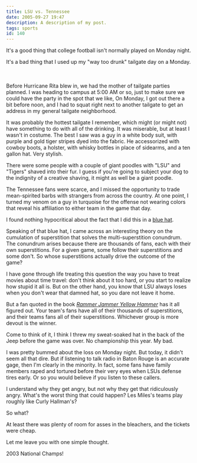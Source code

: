 ```yaml
---
title: LSU vs. Tennessee
date: 2005-09-27 19:47
description: A description of my post.
tags: sports
id: 140
---
```

It's a good thing that college football isn't normally played on Monday night.  

It's a bad thing that I used up my "way too drunk" tailgate day on a Monday.


<span class="spanEndPreview">&nbsp;</span><br /><br />Before Hurricane Rita blew in, we had the mother of tailgate parties planned.  I was heading to campus at 5:00 AM or so, just to make sure we could have the party in the spot that we like,  On Monday, I got out there a bit before noon, and I had to squat right next to another tailgate to get an address in my general tailgate neighborhood.

It was probably the hottest tailgate I remember, which might (or might not) have something to do with all of the drinking.  It was miserable, but at least I wasn't in costume.  The best I saw was a guy in a white body suit, with purple and gold tiger stripes dyed into the fabric.  He accessorized with cowboy boots, a holster, with whisky bottles in place of sidearms, and a ten gallon hat.  Very stylish.

There were some people with a couple of giant poodles with "LSU" and "Tigers" shaved into their fur.  I guess if you're going to subject your dog to the indignity of a creative shaving, it might as well be a giant poodle.

The Tennessee fans were scarce, and I missed the opportunity to trade mean-spirited barbs with strangers from across the country.  At one point, I turned my venom on a guy in turquoise for the offense not wearing colors that reveal his affiliation to either team in the game that day.

I found nothing hypocritical about the fact that I did this in a <a href="http://www.theskinnyonbenny.com/blog/archives/00000065.php">blue hat</a>.

Speaking of that blue hat, I came across an interesting theory on the cumulation of superstition that solves the multi-superstition conundrum.  The conundrum arises because there are thousands of fans, each with their own superstitions.  For a given game, some follow their superstitions and some don't.  So whose superstitions actually drive the outcome of the game?

I have gone through life treating this question the way you have to treat movies about time travel:  don't think about it too hard, or you start to realize how stupid it all is.  But on the other hand, you know that LSU always loses when you don't wear that damned hat, so you dare not leave it home.

But a fan quoted in the book <i><a href="http://www.amazon.com/exec/obidos/tg/detail/-/0609807137/qid=1127874792/sr=8-1/ref=pd_bbs_1/103-8847902-5949450?v=glance&s=books&n=507846" target="_blank">Rammer Jammer Yellow Hammer</a></i> has it all figured out.  Your team's fans have all of their thousands of superstitions, and their teams fans all of their superstitions.  Whichever group is more devout is the winner.

Come to think of it, I think I threw my sweat-soaked hat in the back of the Jeep before the game was over.  No championship this year.  My bad.

I was pretty bummed about the loss on Monday night.  But today, it didn't seem all that dire.  But if listening to talk radio in Baton Rouge is an accurate gage, then I'm clearly in the minority.  In fact, some fans have family members raped and tortured before their very eyes when LSUs defense tires early.  Or so you would believe if you listen to these callers.

I understand why they get angry, but not why they get that ridiculously angry.  What's the worst thing that could happen?  Les Miles's teams play roughly like Curly Hallman's?

So what?

At least there was plenty of room for asses in the bleachers, and the tickets were cheap.

Let me leave you with one simple thought.

2003 National Champs!
